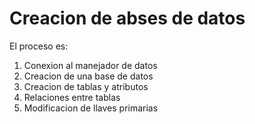 # Creacion de abses de datos

El proceso es:

1. Conexion al manejador de datos
2. Creacion de una base de datos
3. Creacion de tablas y atributos
4. Relaciones entre tablas
5. Modificacion de llaves primarias

